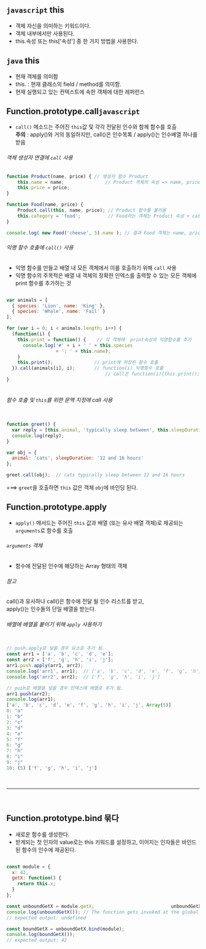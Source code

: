 ## `javascript` this
- 객체 자신을 의미하는 키워드이다.
- 객체 내부에서만 사용된다.
- this.속성 또는 this['속성'] 중 한 가지 방법을 사용한다.

## `java` this
- 현재 객체를 의미함
- this. : 현재 클래스의 field / method를 의미함.
- 현재 실행되고 있는 컨텍스트에 속한 객체에 대한 레퍼런스

## Function.prototype.call`javascript`
* `call()` 메소드는 주어진 `this`값 및 각각 전달된 인수와 함께 함수를 호출 <br>
	**주의** : apply()와 거의 동일하지만, call()은 인수목록 / apply()는 인수배열 하나를 받음

###### 객체 생성자 연결에 `call` 사용
```javascript
function Product(name, price) { // 생성자 함수 Product
	this.name = name;				// Product 객체의 속성 => name, price
	this.price = price;
}

function Food(name, price) {		
	Product.call(this, name, price); // Product 함수를 불러옴 
	this.category = 'food';			 // Food라는 객체는 Product 속성 + category 속성이 추가되어 새로운 객체로 반환 됨
}

console.log( new Food('cheese', 5).name ); // 결과 Food 객체는 name, price, category 속성을 가지고 있음
```

###### 익명 함수 호출에 `call()` 사용
* 익명 함수를 만들고 배열 내 모든 객체에서 이를 호출하기 위해 `call` 사용
* 익명 함수의 주목적은 배열 내 객체의 정확한 인덱스를 출력할 수 있는 모든 객체에 print 함수를 추가하는 것


```javascript

var animals = [
  { species: 'Lion', name: 'King' },
  { species: 'Whale', name: 'Fail' }
];

for (var i = 0; i < animals.length; i++) {
  (function(i) {
    this.print = function() { 	 // 각 객체에  print속성의 익명함수를 추가   **this는 animals 배열의 객체요소들.
      console.log('#' + i + ' ' + this.species
                  + ': ' + this.name);
    }							
    this.print(); 			    // print에 저장된 함수 호출
  }).call(animals[i], i);	    // function(i) 익명함수 호출
  									// call은 function(i){this.print();}를 호출
}
 
```

###### 함수 호출 및 `this`를 위한 문맥 지정에 call 사용
```javascript

function greet() {
  var reply = [this.animal, 'typically sleep between', this.sleepDuration].join(' ');
  console.log(reply);
}

var obj = {
  animal: 'cats', sleepDuration: '12 and 16 hours'
};

greet.call(obj);  // cats typically sleep between 12 and 16 hours

```
===> `greet`을 호출하면 `this` 값은 객체 `obj`에 바인딩 된다.


## Function.prototype.apply
* `apply()` 메서드는 주어진 `this` 값과 배열 (또는 유사 배열 객체)로 제공되는 `arguments`로 함수를 호출

###### `arguments` 객체
* 함수에 전달된 인수에 해당하는 Array 형태의 객체

###### 참고
call()과 유사하나 call()은 함수에 전달 될 인수 리스트를 받고, <br>
apply()는 인수들의 단일 배열을 받는다. 


###### 배열에 배열을 붙이기 위해 `apply` 사용하기
```javascript

// push.apply로 넣을 경우 요소로 추가 됨.
const arr1 = ['a', 'b', 'c', 'd', 'e'];
const arr2 = ['f', 'g', 'h', 'i', 'j'];
arr1.push.apply(arr1, arr2);
console.log('arr1', arr1);	// ['a', 'b', 'c', 'd', 'e', 'f', 'g', 'h', 'i', 'j']
console.log('arr2', arr2);	// ['f', 'g', 'h', 'i', 'j']

// push로 배열을 넣을 경우 인덱스에 배열로 추가 됨.
arr1.push(arr2);
console.log(arr1);
['a', 'b', 'c', 'd', 'e', 'f', 'g', 'h', 'i', 'j', Array(5)]
0: "a"
1: "b"
2: "c"
3: "d"
4: "e"
5: "f"
6: "g"
7: "h"
8: "i"
9: "j"
10: (5) ['f', 'g', 'h', 'i', 'j']

```


<br>
<hr>
<br>

## Function.prototype.bind  묶다
* 새로운 함수를 생성한다.
* 받게되는 첫 인자의 value로는 this 키워드를 설정하고, 이어지는 인자들은 바인드 된 함수의 인수에 제공된다.

```javascript

const module = {
  x: 42,
  getX: function() {
    return this.x;
  }
};

const unboundGetX = module.getX;							unboundGetX = function(){return this.x;}  
console.log(unboundGetX()); // The function gets invoked at the global scope
// expected output: undefined

const boundGetX = unboundGetX.bind(module);				
console.log(boundGetX());
// expected output: 42

```

<br>
